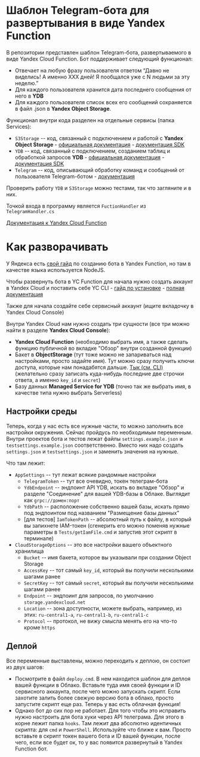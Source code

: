 # Шаблон Telegram-бота для развертывания в виде Yandex Function

В репозитории представлен шаблон Telegram-бота, развертываемого в виде Yandex Cloud Function. Бот поддерживает следующий функционал:
- Отвечает на любую фразу пользователя ответом “Давно не виделись! А именно XXX дней! Я пообщался уже с N людьми за эту неделю.”
- Для каждого пользователя хранится дата последнего сообщения от него в **YDB**
- Для каждого пользователя список всех его сообщений сохраняется в файл <tgId>.json в **Yandex Object Storage**.

Функционал внутри кода разделен на отдельные сервисы (папка Services):
- `S3Storage` -- код, связанный с подключением и работой с **Yandex Object Storage** - [официальная документация](https://cloud.yandex.ru/docs/storage/) - [документация SDK](https://github.com/DubZero/AspNetCore.Yandex.ObjectStorage)
- `YDB` -- код, связанный с подключением, созданием таблиц и обработкой запросов **YDB** - [официальная документация](https://cloud.yandex.ru/docs/ydb/) - [документация SDK](https://github.com/ydb-platform/ydb-dotnet-sdk)
- `Telegram` -- код, описывающий обработку команд и сообщений от пользователя Telegram-ботом - [документация](https://telegrambots.github.io/book/)

Проверить работу `YDB` и `S3Storage` можно тестами, так что загляните и в них.

Точкой входа в программу является `FuctionHandler` из `TelegramHandler.cs`

[Документация к Yandex Cloud Function](https://cloud.yandex.ru/docs/functions/)

# Как разворачивать

У Яндекса есть [свой гайд](https://cloud.yandex.ru/docs/functions/tutorials/telegram-bot-serverless) по созданию бота в Yandex Function, но там в качестве языка используется NodeJS.

Чтобы развернуть бота в YC Function для начала нужно создать аккаунт в Yandex Cloud и поставить себе YC CLI - [гайд по установке](https://cloud.yandex.ru/docs/cli/quickstart#install) - [полная документация](https://cloud.yandex.ru/docs/cli/cli-ref/)

Также для начала создайте себе сервисный аккаунт (ищите вкладочку в Yandex Cloud Console) 

Внутри Yandex Cloud нам нужно создать три сущности (все три можно найти в разделе **Yandex Cloud Console**):
 - **Yandex Cloud Function** (необходимо выбрать имя, а также сделать функцию публичной во вкладке "Обзор" внутри созданной функции)
 - Бакет в **ObjectStorage** (тут тоже можно не запариваться над настройками, просто задайте имя). Тут можно сразу получить ключи доступа, которые нам понадабятся дальше. [Тык (см. CLI)](https://cloud.yandex.ru/docs/iam/operations/sa/create-access-key) (желательно сразу записать куда-нибудь последние две строчки ответа, а именно `key_id` и `secret`)
 - Базу данных **Managed Service for YDB** (точно так же выбрать имя, в качестве типа нужно выбрать Serverless)

## Настройки среды

Теперь, когда у нас есть все нужные части, то можно заполнить все настройки окружения. Сейчас пройдусь по необходимым переменным.
Внутри проектов бота и тестов лежат файлы `settings.example.json` и `testsettings.example.json` соответственно. Вместо них надо создать `settings.json` и `testsettings.json` и заменить значения на нужные.

Что там лежит:
 - `AppSettings` -- тут лежат всякие рандомные настройки
   -  `TelegramToken` -- тут все очевидно, токен телеграм-бота
   -  `YdbEndpoint` -- эндпоинт API YDB, искать во вкладке "Обзор" и разделе "Соединение" для вашей YDB-базы в Облаке. Выглядит как `grpc://домен:порт`
   -  `YdbPath` -- расположение собственно вашей базы, искать прямо под эндпоинтом под названием "Размещение базы данных"
   -  [для тестов] `IamTokenPath` -- абсолютный путь к файлу, в который вы запихнете IAM-токен (сгенерить его можно поменяв нужные параметры в `Tests/getIamFile.cmd` и запустив этот скрипт в терминале)
 -  `CloudStorageOptions` -- это все настройки вашего объектного хранилища
    -  `Bucket` -- имя бакета, которое вы указывали при создании Object Storage
    -  `AccessKey` -- тот самый `key_id`, который вы получили несколькими шагами ранее
    -  `SecretKey` -- тот самый `secret`, который вы получили несколькими шагами ранее
    -  `Endpoint` -- эндпоинт для запросов, по умолчанию `storage.yandexcloud.net`
    -  `Location` -- зона доступности, можете выбрать, например, из этих: `ru-central1-a`, `ru-central1-b`, `ru-central1-c`
    -  `Protocol` -- протокол, не вижу смысла менять его на что-то кроме `https`


## Деплой

Все переменные выставлены, можно переходить к деплою, он состоит из двух шагов:
 - Посмотрите в файл `deploy.cmd`. В нем находится шаблон для деплоя вашей функции в Облако. Вставьте туда имя своей функции и ID сервисного аккаунта, после чего можно запускать скрипт. Если захотите залить более свежую версию бота в облако, просто запустите скрипт еще раз. Теперь у вас есть облачная функция!
 - Однако бот до сих пор не работает. Для того чтобы это исправить нужно настроить для бота хуки через API телеграма. Для этого в корне лежит папка `hooks`. Там лежит два абсолютно идентичных скрипта: для `cmd` и `PowerShell`. Используйте что ближе к вам. Просто вставьте в скрипт токен вашего бота и ID вашей функции, после чего, если все будет ок, то у вас появится развернутый в Yandex Function бот.
